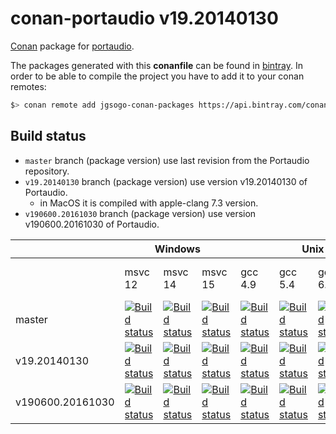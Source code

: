 
# conan-portaudio v19.20140130

[Conan](https://conan.io) package for [portaudio](http://www.portaudio.com/).

The packages generated with this **conanfile** can be found in [bintray](https://bintray.com/jgsogo/conan-packages/portaudio%3Ajgsogo).
In order to be able to compile the project you have to add it to your conan remotes:

```bash
$> conan remote add jgsogo-conan-packages https://api.bintray.com/conan/jgsogo/conan-packages
```


## Build status

 * `master` branch (package version) use last revision from the Portaudio repository.
 * `v19.20140130` branch (package version) use version v19.20140130 of Portaudio.
   - in MacOS it is compiled with apple-clang 7.3 version.
 * `v190600.20161030` branch (package version) use version v190600.20161030 of Portaudio.
 
 
<table>
    <thead>
        <tr>
            <th></th>
            <th colspan="3">Windows</th>
            <th colspan="4">Unix</th>
            <th>Macos</th>
        </tr>
    </thead>
    <tr>
        <td></td>
        <td>msvc 12</td>
        <td>msvc 14</td>
        <td>msvc 15</td>
        <td>gcc 4.9</td>
        <td>gcc 5.4</td>
        <td>gcc 6.3</td>
        <td>clang 4.0</td>
        <td>apple-clang 8.1</td>
    </tr>
    <tr>
        <td>master</td>
        <td><a href="https://ci.appveyor.com/project/jgsogo/conan-portaudio"><img src="https://appveyor-matrix-badges.herokuapp.com/repos/jgsogo/conan-portaudio/branch/master/1" alt="Build status"/></a></td>        
        <td><a href="https://ci.appveyor.com/project/jgsogo/conan-portaudio"><img src="https://appveyor-matrix-badges.herokuapp.com/repos/jgsogo/conan-portaudio/branch/master/2" alt="Build status"/></a></td>        
        <td><a href="https://ci.appveyor.com/project/jgsogo/conan-portaudio"><img src="https://appveyor-matrix-badges.herokuapp.com/repos/jgsogo/conan-portaudio/branch/master/3" alt="Build status"/></a></td>        
        <td><a href="https://travis-ci.org/jgsogo/conan-portaudio"><img src="https://travis-matrix-badges.herokuapp.com/repos/jgsogo/conan-portaudio/branches/master/1" alt="Build status"/></a></td>
        <td><a href="https://travis-ci.org/jgsogo/conan-portaudio"><img src="https://travis-matrix-badges.herokuapp.com/repos/jgsogo/conan-portaudio/branches/master/2" alt="Build status"/></a></td>
        <td><a href="https://travis-ci.org/jgsogo/conan-portaudio"><img src="https://travis-matrix-badges.herokuapp.com/repos/jgsogo/conan-portaudio/branches/master/3" alt="Build status"/></a></td>
        <td><a href="https://travis-ci.org/jgsogo/conan-portaudio"><img src="https://travis-matrix-badges.herokuapp.com/repos/jgsogo/conan-portaudio/branches/master/4" alt="Build status"/></a></td>
        <td><a href="https://travis-ci.org/jgsogo/conan-portaudio"><img src="https://travis-matrix-badges.herokuapp.com/repos/jgsogo/conan-portaudio/branches/master/5" alt="Build status"/></a></td>
    </tr>
    <tr>
        <td>v19.20140130</td>
        <td><a href="https://ci.appveyor.com/project/jgsogo/conan-portaudio"><img src="https://appveyor-matrix-badges.herokuapp.com/repos/jgsogo/conan-portaudio/branch/v19.20140130/1" alt="Build status"/></a></td>        
        <td><a href="https://ci.appveyor.com/project/jgsogo/conan-portaudio"><img src="https://appveyor-matrix-badges.herokuapp.com/repos/jgsogo/conan-portaudio/branch/v19.20140130/2" alt="Build status"/></a></td>        
        <td><a href="https://ci.appveyor.com/project/jgsogo/conan-portaudio"><img src="https://appveyor-matrix-badges.herokuapp.com/repos/jgsogo/conan-portaudio/branch/v19.20140130/3" alt="Build status"/></a></td>        
        <td><a href="https://travis-ci.org/jgsogo/conan-portaudio"><img src="https://travis-matrix-badges.herokuapp.com/repos/jgsogo/conan-portaudio/branches/v19.20140130/1" alt="Build status"/></a></td>
        <td><a href="https://travis-ci.org/jgsogo/conan-portaudio"><img src="https://travis-matrix-badges.herokuapp.com/repos/jgsogo/conan-portaudio/branches/v19.20140130/2" alt="Build status"/></a></td>
        <td><a href="https://travis-ci.org/jgsogo/conan-portaudio"><img src="https://travis-matrix-badges.herokuapp.com/repos/jgsogo/conan-portaudio/branches/v19.20140130/3" alt="Build status"/></a></td>
        <td><a href="https://travis-ci.org/jgsogo/conan-portaudio"><img src="https://travis-matrix-badges.herokuapp.com/repos/jgsogo/conan-portaudio/branches/v19.20140130/4" alt="Build status"/></a></td>
        <td><a href="https://travis-ci.org/jgsogo/conan-portaudio"><img src="https://travis-matrix-badges.herokuapp.com/repos/jgsogo/conan-portaudio/branches/v19.20140130/5" alt="Build status"/></a></td>
    </tr>
    <tr>
        <td>v190600.20161030</td>
        <td><a href="https://ci.appveyor.com/project/jgsogo/conan-portaudio"><img src="https://appveyor-matrix-badges.herokuapp.com/repos/jgsogo/conan-portaudio/branch/v190600.20161030/1" alt="Build status"/></a></td>        
        <td><a href="https://ci.appveyor.com/project/jgsogo/conan-portaudio"><img src="https://appveyor-matrix-badges.herokuapp.com/repos/jgsogo/conan-portaudio/branch/v190600.20161030/2" alt="Build status"/></a></td>        
        <td><a href="https://ci.appveyor.com/project/jgsogo/conan-portaudio"><img src="https://appveyor-matrix-badges.herokuapp.com/repos/jgsogo/conan-portaudio/branch/v190600.20161030/3" alt="Build status"/></a></td>        
        <td><a href="https://travis-ci.org/jgsogo/conan-portaudio"><img src="https://travis-matrix-badges.herokuapp.com/repos/jgsogo/conan-portaudio/branches/v190600.20161030/1" alt="Build status"/></a></td>
        <td><a href="https://travis-ci.org/jgsogo/conan-portaudio"><img src="https://travis-matrix-badges.herokuapp.com/repos/jgsogo/conan-portaudio/branches/v190600.20161030/2" alt="Build status"/></a></td>
        <td><a href="https://travis-ci.org/jgsogo/conan-portaudio"><img src="https://travis-matrix-badges.herokuapp.com/repos/jgsogo/conan-portaudio/branches/v190600.20161030/3" alt="Build status"/></a></td>
        <td><a href="https://travis-ci.org/jgsogo/conan-portaudio"><img src="https://travis-matrix-badges.herokuapp.com/repos/jgsogo/conan-portaudio/branches/v190600.20161030/4" alt="Build status"/></a></td>
        <td><a href="https://travis-ci.org/jgsogo/conan-portaudio"><img src="https://travis-matrix-badges.herokuapp.com/repos/jgsogo/conan-portaudio/branches/v190600.20161030/5" alt="Build status"/></a></td>
    </tr>
</table>
